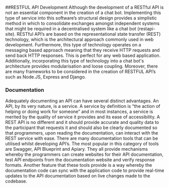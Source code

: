 ##RESTFUL API Development
Although the development of a RESTful API is not an essential component in the creation of a chat bot. Implementing this type of service into this software’s structural design provides a simplistic method in which to consolidate exchanges amongst independent systems that might be required in a decentralised system like a chat bot (restapi-site). RESTful API’s are based on the representational state transfer (REST) technology, which is the architectural approach commonly used in web development. Furthermore, this type of technology operates on a messaging based approach meaning that they receive HTTP requests and send back HTTP responses. This is perfect for any web based application. Additionally, incorporating this type of technology into a chat bot's architecture provides modularisation and loose coupling. Moreover, there are many frameworks to be considered in the creation of RESTFUL API’s such as Node.JS, Express and Django.

### Documentation
Adequately documenting an API can have several distinct advantages. An API, by its very nature, is a service. A service by definition is “the action of helping or doing work for someone” and in most instances, a service is merited by the quality of service it provides and its ease of accessibility. A REST API is no different and it should provide accurate and quality data to the participant that requests it and should also be clearly documented so that programmers, upon reading the documentation, can interact with the REST service with ease. There are many documentation tools that can be utilised whilst developing API’s. The most popular in this category of tools are Swagger, API Blueprint and Apiary. They all provide mechanisms whereby the programmers can create websites for their API documentation, test API endpoints from the documentation website and verify response formats. Another feature that these tools provide is a way whereby the documentation code can sync with the application code to provide real-time updates to the API documentation based on live changes made to the codebase.


